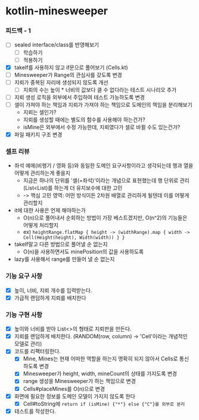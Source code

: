 # kotlin-minesweeper

### 피드백 - 1

- [ ] sealed interface/class를 반영해보기
  - [ ] 학습하기
  - [ ] 적용하기
- [x] takeIf를 사용하지 않고 if문으로 풀어보기 (Cells.kt)
- [ ] Minesweeper가 Range의 관심사를 갖도록 변경
- [ ] 지뢰가 중복된 자리에 생성되지 않도록 개선
  - [ ] 지뢰의 수는 높이 * 너비의 값보다 클 수 없다라는 테스트 시나리오 추가
- [ ] 지뢰 생성 로직을 외부에서 주입하여 테스트 가능하도록 변경
- [ ] 셀이 가져야 하는 책임과 지뢰가 가져야 하는 책임으로 도메인의 책임을 분리해보기
  - 지뢰는 셀인가?
  - 지뢰를 생성할 때에는 별도의 함수를 사용해야 하는건가?
  - isMine은 외부에서 수정 가능한데, 지뢰였다가 셀로 바뀔 수도 있는건가?
- [x] 파일 패키지 구조 변경

### 셀프 리뷰
- 좌석 예매(비행기 / 영화 등)와 동일한 도메인 요구사항이라고 생각되는데 행과 열을 어떻게 관리하는게 좋을지
  - 지금은 하나의 단위를 '셀(=좌석)'이라는 개념으로 표현했는데 행 단위로 관리(List<List<Cell>)를 하는게 더 유지보수에 대한 고민
  - -> 핵심 고민 영역: 어떤 방식이든 2차원 배열로 관리하게 될텐데 이를 어떻게 관리할지
- it에 대한 사용은 언제 해야하는가
  - O(n)으로 풀어내서 순회하는 방법이 가장 베스트겠지만, O(n^2)의 기능들은 어떻게 처리할지
  - ex) `heightRange.flatMap { height -> (widthRange).map { width -> Cell(Height(height), Width(width)) } }`
- takeIf말고 다른 방법으로 풀어낼 순 없는지
  - O(n)을 사용하면서도 minePosition의 값을 사용하도록
- lazy를 사용해서 range를 만들어 낼 순 없는지

### 기능 요구 사항

- [x] 높이, 너비, 지뢰 개수를 입력받는다.
- [x] 가급적 랜덤하게 지뢰를 배치한다

### 기능 구현 사항

- [x] 높이와 너비를 받아 List<>의 형태로 지뢰판을 만든다.
- [x] 지뢰를 랜덤하게 배치한다. (RANDOM(row, column) -> 'Cell'이라는 개념적인 모델로 관리)
- [x] 코드를 리팩터링한다.
  - [x] Mine, Mines는 현재 어떠한 역할을 하는지 명확히 되지 않아서 Cells로 통신하도록 변경
  - [x] Minesweeper가 height, width, mineCount의 상태를 가지도록 변경
  - [x] range 생성을 Minesweeper가 하는 책임으로 변경 
  - [x] Cells#placeMines를 O(n)으로 변경
- [x] 화면에 필요한 정보를 도메인 모델이 가지지 않도록 한다
  - [x] Cell#toString에 `return if (isMine) {"*"} else {"C"}를 외부로 분리`
- [x] 테스트를 작성한다.

